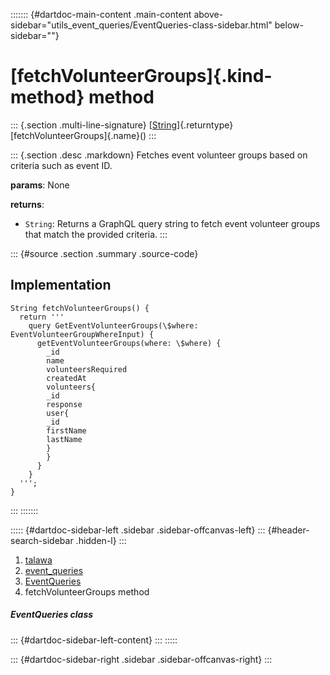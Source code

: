 ::::::: {#dartdoc-main-content .main-content above-sidebar="utils_event_queries/EventQueries-class-sidebar.html" below-sidebar=""}
<div>

# [fetchVolunteerGroups]{.kind-method} method

</div>

::: {.section .multi-line-signature}
[[String](https://api.flutter.dev/flutter/dart-core/String-class.html)]{.returntype}
[fetchVolunteerGroups]{.name}()
:::

::: {.section .desc .markdown}
Fetches event volunteer groups based on criteria such as event ID.

**params**: None

**returns**:

-   `String`: Returns a GraphQL query string to fetch event volunteer
    groups that match the provided criteria.
:::

::: {#source .section .summary .source-code}
## Implementation

``` language-dart
String fetchVolunteerGroups() {
  return '''
    query GetEventVolunteerGroups(\$where: EventVolunteerGroupWhereInput) {
      getEventVolunteerGroups(where: \$where) {
        _id
        name
        volunteersRequired
        createdAt
        volunteers{
        _id
        response
        user{
        _id
        firstName
        lastName
        }
        }
      }
    }
  ''';
}
```
:::
:::::::

::::: {#dartdoc-sidebar-left .sidebar .sidebar-offcanvas-left}
::: {#header-search-sidebar .hidden-l}
:::

1.  [talawa](../../index.html)
2.  [event_queries](../../utils_event_queries/)
3.  [EventQueries](../../utils_event_queries/EventQueries-class.html)
4.  fetchVolunteerGroups method

##### EventQueries class

::: {#dartdoc-sidebar-left-content}
:::
:::::

::: {#dartdoc-sidebar-right .sidebar .sidebar-offcanvas-right}
:::
